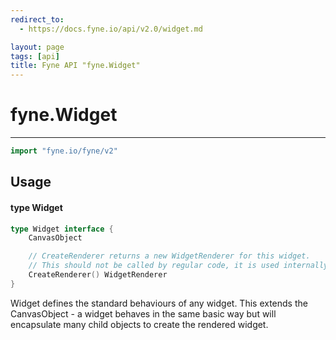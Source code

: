 ```yaml
---
redirect_to:
  - https://docs.fyne.io/api/v2.0/widget.md

layout: page
tags: [api]
title: Fyne API "fyne.Widget"
---
```



# fyne.Widget
---
```go
import "fyne.io/fyne/v2"
```

## Usage

#### type Widget

```go
type Widget interface {
	CanvasObject

	// CreateRenderer returns a new WidgetRenderer for this widget.
	// This should not be called by regular code, it is used internally to render a widget.
	CreateRenderer() WidgetRenderer
}
```

Widget defines the standard behaviours of any widget. This extends the CanvasObject - a widget behaves in the same basic way but will encapsulate many child objects to create the rendered widget.
